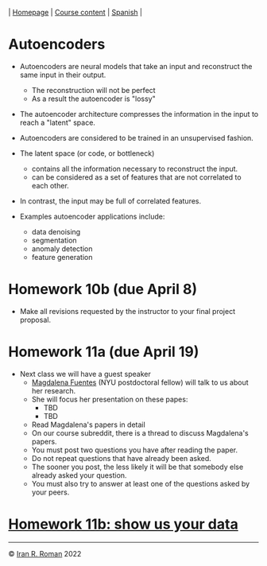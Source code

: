 | [Homepage](https://dl4genaudio.github.io) | [Course content](https://dl4genaudio.github.io/#course-content) | [Spanish](https://dl4genaudio-github-io.translate.goog/autoencoders/?_x_tr_sl=auto&_x_tr_tl=es&_x_tr_hl=en&_x_tr_pto=wapp) |

# Autoencoders

* Autoencoders are neural models that take an input and reconstruct the same input in their output.
    * The reconstruction will not be perfect
    * As a result the autoencoder is "lossy"

* The autoencoder architecture compresses the information in the input to reach a "latent" space.

* Autoencoders are considered to be trained in an unsupervised fashion.

* The latent space (or code, or bottleneck)
    * contains all the information necessary to reconstruct the input.
    * can be considered as a set of features that are not correlated to each other. 

* In contrast, the input may be full of correlated features. 

* Examples autoencoder applications include:
    * data denoising
    * segmentation
    * anomaly detection
    * feature generation


# Homework 10b (due April 8)

* Make all revisions requested by the instructor to your final project proposal.
    
        
# Homework 11a (due April 19)

* Next class we will have a guest speaker
    * [Magdalena Fuentes](https://magdalenafuentes.github.io/) (NYU postdoctoral fellow) will talk to us about her research.
    * She will focus her presentation on these papes: 
        * TBD
        * TBD
    * Read Magdalena's papers in detail
    * On our course subreddit, there is a thread to discuss Magdalena's papers. 
    * You must post two questions you have after reading the paper. 
    * Do not repeat questions that have already been asked.
    * The sooner you post, the less likely it will be that somebody else already asked your question. 
    * You must also try to answer at least one of the questions asked by your peers.

# [Homework 11b: show us your data](https://colab.research.google.com/github/dl4genaudio/assignments/blob/main/your_data.ipynb)


___

&copy; [Iran R. Roman](https://iranroman.github.io) 2022

